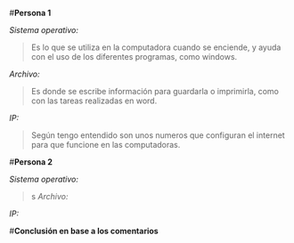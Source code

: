 #**Persona 1**

*Sistema operativo:*
> Es lo que se utiliza en la computadora cuando se enciende, y ayuda con el uso de los diferentes programas, como windows.

*Archivo:*
> Es donde se escribe información para guardarla o imprimirla, como con las tareas realizadas en word.

*IP:*
> Según tengo entendido son unos numeros que configuran el internet para que funcione en las computadoras.

#**Persona 2**

*Sistema operativo:*
>s
*Archivo:*
>
*IP:*
>

#**Conclusión en base a los comentarios**

>